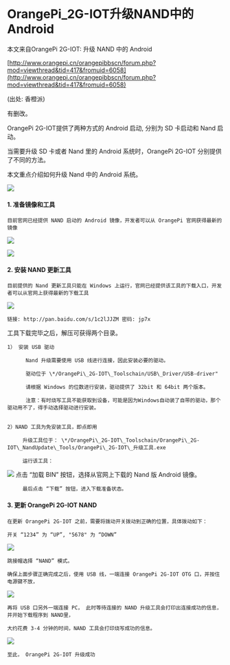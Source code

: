 # OrangePi\_2G-IOT升级NAND中的Android

本文来自OrangePi 2G-IOT: 升级 NAND 中的 Android

[http://www.orangepi.cn/orangepibbscn/forum.php?mod=viewthread&tid=417&fromuid=6058](http://www.orangepi.cn/orangepibbscn/forum.php?mod=viewthread&tid=417&fromuid=6058)

\(出处: 香橙派\)

有删改。

OrangePi 2G-IOT提供了两种方式的 Android 启动, 分别为 SD 卡启动和 Nand 启动。

当需要升级 SD 卡或者 Nand 里的 Android 系统时，OrangePi 2G-IOT 分别提供了不同的方法。

本文重点介绍如何升级 Nand 中的 Android 系统。

![](/assets/164523usr9re8o7wntprei.png)

#### 1. 准备镜像和工具

```
目前官网已经提供 NAND 启动的 Android 镜像，开发者可以从 OrangePi 官网获得最新的镜像  
```

![](/assets/12545.png)

![](/assets/asda46544t.png)

#### 2. 安装 NAND 更新工具

```
目前提供的 Nand 更新工具只能在 Windows 上运行，官网已经提供该工具的下载入口，开发者可以从官网上获得最新的下载工具
```

![](/assets/sdgd45rt.png)

```
链接: http://pan.baidu.com/s/1c2lJJZM 密码: jp7x
```

工具下载完毕之后，解压可获得两个目录。

```
1） 安装 USB 驱动

      Nand 升级需要使用 USB 线进行连接，因此安装必要的驱动。

      驱动位于 \*/OrangePi\_2G-IOT\_Toolschain/USB\_Driver/USB-driver"

      请根据 Windows 的位数进行安装，驱动提供了 32bit 和 64bit 两个版本。

      注意：有时烧写工具不能获取到设备，可能是因为Windows自动装了自带的驱动，那个驱动用不了，得手动选择驱动进行安装。  


2）NAND 工具为免安装工具，即点即用

     升级工具位于： \*/OrangePi\_2G-IOT\_Toolschain/OrangePi\_2G-IOT\_NandUpdate\_Tools/OrangePi\_2G-IOT\_升级工具.exe

     运行该工具：
```

![](/assets/165619fb6dki6knbgxgg2s.png)         点击 “加载 BIN” 按钮，选择从官网上下载的 Nand 版 Android 镜像。

```
     最后点击 “下载” 按钮，进入下载准备状态。
```

#### 3. 更新 OrangePi 2G-IOT NAND

```
在更新 OrangePi 2G-IOT 之前，需要将拨动开关拨动到正确的位置，具体拨动如下：

开关 “1234” 为 “UP”, "5678" 为 “DOWN”
```

![](/assets/170031ijxon0g890oxgo0i.png)

```
跳接帽选择 “NAND” 模式。

确保上面步骤正确完成之后，使用 USB 线，一端连接 OrangePi 2G-IOT OTG 口，并按住电源键不放，
```

![](/assets/170638vcvvpqq0ec11oi17.png)

```
再将 USB 口另外一端连接 PC， 此时等待连接的 NAND 升级工具会打印出连接成功的信息，并开始下载程序到 NAND里，

大约花费 3-4 分钟的时间，NAND 工具会打印烧写成功的信息。
```

![](/assets/170609x4an40488uur1l77.png)

```
至此， OrangePi 2G-IOT 升级成功
```



